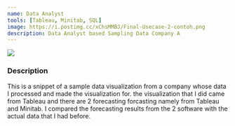 ```yaml
---
name: Data Analyst
tools: [Tableau, Minitab, SQL]
image: https://i.postimg.cc/xChsMMBJ/Final-Usecase-2-contoh.png
description: Data Analyst based Sampling Data Company A
---
```


![](https://i.postimg.cc/xChsMMBJ/Final-Usecase-2-contoh.png)


### Description
This is a snippet of a sample data visualization from a company whose data I processed and made the visualization for.
the visualization that I did came from Tableau and there are 2 forecasting forcasting namely from Tableau and Minitab.
I compared the forecasting results from the 2 software with the actual data that I had before.